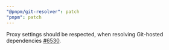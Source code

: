 ```yaml
---
"@pnpm/git-resolver": patch
"pnpm": patch
---
```


Proxy settings should be respected, when resolving Git-hosted dependencies [#6530](https://github.com/pnpm/pnpm/issues/6530).
